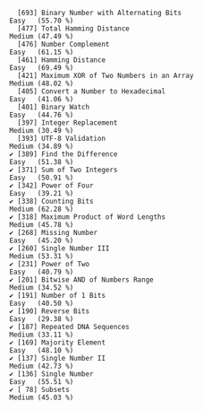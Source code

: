       [693] Binary Number with Alternating Bits                          Easy   (55.70 %)
      [477] Total Hamming Distance                                       Medium (47.49 %)
      [476] Number Complement                                            Easy   (61.15 %)
      [461] Hamming Distance                                             Easy   (69.49 %)
      [421] Maximum XOR of Two Numbers in an Array                       Medium (48.02 %)
      [405] Convert a Number to Hexadecimal                              Easy   (41.06 %)
      [401] Binary Watch                                                 Easy   (44.76 %)
      [397] Integer Replacement                                          Medium (30.49 %)
      [393] UTF-8 Validation                                             Medium (34.89 %)
    ✔ [389] Find the Difference                                          Easy   (51.38 %)
    ✔ [371] Sum of Two Integers                                          Easy   (50.91 %)
    ✔ [342] Power of Four                                                Easy   (39.21 %)
    ✔ [338] Counting Bits                                                Medium (62.28 %)
    ✔ [318] Maximum Product of Word Lengths                              Medium (45.78 %)
    ✔ [268] Missing Number                                               Easy   (45.20 %)
    ✔ [260] Single Number III                                            Medium (53.31 %)
    ✔ [231] Power of Two                                                 Easy   (40.79 %)
    ✔ [201] Bitwise AND of Numbers Range                                 Medium (34.52 %)
    ✔ [191] Number of 1 Bits                                             Easy   (40.50 %)
    ✔ [190] Reverse Bits                                                 Easy   (29.38 %)
    ✔ [187] Repeated DNA Sequences                                       Medium (33.11 %)
    ✔ [169] Majority Element                                             Easy   (48.10 %)
    ✔ [137] Single Number II                                             Medium (42.73 %)
    ✔ [136] Single Number                                                Easy   (55.51 %)
    ✔ [ 78] Subsets                                                      Medium (45.03 %)
